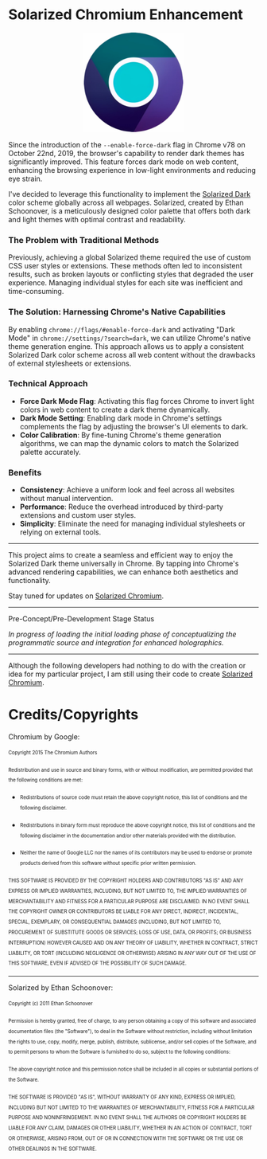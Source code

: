 # Solarized Chromium Enhancement
<p align="center">
    <img width="200" src="https://github.com/BubbleSquish/Solarized-Chromium/blob/main/Solarized%20Chromium.png" alt="Solarized Chromium Logo">
</p>

Since the introduction of the `--enable-force-dark` flag in Chrome v78 on October 22nd, 2019, the browser's capability to render dark themes has significantly improved. This feature forces dark mode on web content, enhancing the browsing experience in low-light environments and reducing eye strain.

I've decided to leverage this functionality to implement the [Solarized Dark](https://ethanschoonover.com/solarized/) color scheme globally across all webpages. Solarized, created by Ethan Schoonover, is a meticulously designed color palette that offers both dark and light themes with optimal contrast and readability.

### The Problem with Traditional Methods

Previously, achieving a global Solarized theme required the use of custom CSS user styles or extensions. These methods often led to inconsistent results, such as broken layouts or conflicting styles that degraded the user experience. Managing individual styles for each site was inefficient and time-consuming.

### The Solution: Harnessing Chrome's Native Capabilities

By enabling `chrome://flags/#enable-force-dark` and activating "Dark Mode" in `chrome://settings/?search=dark`, we can utilize Chrome's native theme generation engine. This approach allows us to apply a consistent Solarized Dark color scheme across all web content without the drawbacks of external stylesheets or extensions.

### Technical Approach

- **Force Dark Mode Flag**: Activating this flag forces Chrome to invert light colors in web content to create a dark theme dynamically.
- **Dark Mode Setting**: Enabling dark mode in Chrome's settings complements the flag by adjusting the browser's UI elements to dark.
- **Color Calibration**: By fine-tuning Chrome's theme generation algorithms, we can map the dynamic colors to match the Solarized palette accurately.

### Benefits

- **Consistency**: Achieve a uniform look and feel across all websites without manual intervention.
- **Performance**: Reduce the overhead introduced by third-party extensions and custom user styles.
- **Simplicity**: Eliminate the need for managing individual stylesheets or relying on external tools.

---

This project aims to create a seamless and efficient way to enjoy the Solarized Dark theme universally in Chrome. By tapping into Chrome's advanced rendering capabilities, we can enhance both aesthetics and functionality.

Stay tuned for updates on [Solarized Chromium](https://github.com/BubbleSquish/Solarized-Chromium).

---

Pre-Concept/Pre-Development Stage Status

*In progress of loading the initial loading phase of conceptualizing the programmatic source and integration for enhanced holographics.*

---

Although the following developers had nothing to do with the creation or idea for my particular project, I am still using their code to create [Solarized Chromium](https://github.com/BubbleSquish/Solarized-Chromium).

# Credits/Copyrights

Chromium by Google:

<sub><sup>Copyright 2015 The Chromium Authors</sub></sup>

<sub><sup>Redistribution and use in source and binary forms, with or without
modification, are permitted provided that the following conditions are
met:</sub></sup>

   * <sub><sup>Redistributions of source code must retain the above copyright
notice, this list of conditions and the following disclaimer.</sub></sup>

   * <sub><sup>Redistributions in binary form must reproduce the above
copyright notice, this list of conditions and the following disclaimer
in the documentation and/or other materials provided with the
distribution.</sub></sup>

   * <sub><sup>Neither the name of Google LLC nor the names of its
contributors may be used to endorse or promote products derived from
this software without specific prior written permission.</sub></sup>

<sub><sup>THIS SOFTWARE IS PROVIDED BY THE COPYRIGHT HOLDERS AND CONTRIBUTORS
"AS IS" AND ANY EXPRESS OR IMPLIED WARRANTIES, INCLUDING, BUT NOT
LIMITED TO, THE IMPLIED WARRANTIES OF MERCHANTABILITY AND FITNESS FOR
A PARTICULAR PURPOSE ARE DISCLAIMED. IN NO EVENT SHALL THE COPYRIGHT
OWNER OR CONTRIBUTORS BE LIABLE FOR ANY DIRECT, INDIRECT, INCIDENTAL,
SPECIAL, EXEMPLARY, OR CONSEQUENTIAL DAMAGES (INCLUDING, BUT NOT
LIMITED TO, PROCUREMENT OF SUBSTITUTE GOODS OR SERVICES; LOSS OF USE,
DATA, OR PROFITS; OR BUSINESS INTERRUPTION) HOWEVER CAUSED AND ON ANY
THEORY OF LIABILITY, WHETHER IN CONTRACT, STRICT LIABILITY, OR TORT
(INCLUDING NEGLIGENCE OR OTHERWISE) ARISING IN ANY WAY OUT OF THE USE
OF THIS SOFTWARE, EVEN IF ADVISED OF THE POSSIBILITY OF SUCH DAMAGE.</sub></sup>

---

Solarized by Ethan Schoonover:

<sub><sup>Copyright (c) 2011 Ethan Schoonover</sub></sup>

<sub><sup>Permission is hereby granted, free of charge, to any person obtaining a copy
of this software and associated documentation files (the "Software"), to deal
in the Software without restriction, including without limitation the rights
to use, copy, modify, merge, publish, distribute, sublicense, and/or sell
copies of the Software, and to permit persons to whom the Software is
furnished to do so, subject to the following conditions:</sub></sup>

<sub><sup>The above copyright notice and this permission notice shall be included in
all copies or substantial portions of the Software.</sub></sup>

<sub><sup>THE SOFTWARE IS PROVIDED "AS IS", WITHOUT WARRANTY OF ANY KIND, EXPRESS OR
IMPLIED, INCLUDING BUT NOT LIMITED TO THE WARRANTIES OF MERCHANTABILITY,
FITNESS FOR A PARTICULAR PURPOSE AND NONINFRINGEMENT. IN NO EVENT SHALL THE
AUTHORS OR COPYRIGHT HOLDERS BE LIABLE FOR ANY CLAIM, DAMAGES OR OTHER
LIABILITY, WHETHER IN AN ACTION OF CONTRACT, TORT OR OTHERWISE, ARISING FROM,
OUT OF OR IN CONNECTION WITH THE SOFTWARE OR THE USE OR OTHER DEALINGS IN
THE SOFTWARE.</sub></sup>
